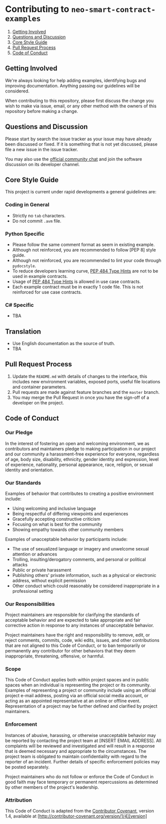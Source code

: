 # Contributing to `neo-smart-contract-examples`

1. [Getting Involved](#getting-involved)
1. [Questions and Discussion](#questions-and-discussion)
1. [Core Style Guide](#core-style-guide)
1. [Pull Request Process](#pull-request-process)
1. [Code of Conduct](#code-of-conduct)

## Getting Involved

We're always looking for help adding examples, identifying bugs and improving documentation. Anything passing our guidelines will be considered.

When contributing to this repository, please first discuss the change you wish to make via issue, email, or any other method with the owners of this repository before making a change.

## Questions and Discussion

Please start by search the issue tracker as your issue may have already been discussed or fixed. If it is something that is not yet discussed, please file a new issue in the issue tracker.

You may also use the [official community chat](https://discord.gg/R8v48YA) and join the software discussion on its developer channel.

## Core Style Guide

This project is current under rapid developments a general guidelines are:

### Coding in General

* Strictly no `tab` characters.
* Do not commit `.avm` file.

### Python Specific

* Please follow the same comment format as seem in existing example.
* Although not reinforced, you are recommended to follow [PEP 8] style guide.
* Although not reinforced, you are recommended to lint your code through `pydocstyle`.
* To reduce developers learning curve, [PEP 484 Type Hints](https://www.python.org/dev/peps/pep-0484/) are not to be used in example contracts.
* Usage of [PEP 484 Type Hints](https://www.python.org/dev/peps/pep-0484/) is allowed in use case contracts.
* Each example contract must be in exactly 1 code file. This is not reinforced for use case contracts.

### C# Specific

* TBA

## Translation

* Use English documentation as the source of truth.
* TBA

## Pull Request Process

1. Update the `README.md` with details of changes to the interface, this includes new environment variables, exposed ports, useful file locations and container parameters.
1. Pull requests are made against feature branches and the `master` branch.
1. You may merge the Pull Request in once you have the sign-off of a developer on the project.

## Code of Conduct

### Our Pledge

In the interest of fostering an open and welcoming environment, we as contributors and maintainers pledge to making participation in our project and our community a harassment-free experience for everyone, regardless of age, body size, disability, ethnicity, gender identity and expression, level of experience, nationality, personal appearance, race, religion, or sexual identity and orientation.

### Our Standards

Examples of behavior that contributes to creating a positive environment include:

* Using welcoming and inclusive language
* Being respectful of differing viewpoints and experiences
* Gracefully accepting constructive criticism
* Focusing on what is best for the community
* Showing empathy towards other community members

Examples of unacceptable behavior by participants include:

* The use of sexualized language or imagery and unwelcome sexual attention or advances
* Trolling, insulting/derogatory comments, and personal or political attacks
* Public or private harassment
* Publishing others' private information, such as a physical or electronic address, without explicit permission
* Other conduct which could reasonably be considered inappropriate in a professional setting

### Our Responsibilities

Project maintainers are responsible for clarifying the standards of acceptable behavior and are expected to take appropriate and fair corrective action in response to any instances of unacceptable behavior.

Project maintainers have the right and responsibility to remove, edit, or reject comments, commits, code, wiki edits, issues, and other contributions that are not aligned to this Code of Conduct, or to ban temporarily or permanently any contributor for other behaviors that they deem inappropriate, threatening, offensive, or harmful.

### Scope

This Code of Conduct applies both within project spaces and in public spaces when an individual is representing the project or its community. Examples of representing a project or community include using an official project e-mail address, posting via an official social media account, or acting as an appointed representative at an online or offline event. Representation of a project may be further defined and clarified by project maintainers.

### Enforcement

Instances of abusive, harassing, or otherwise unacceptable behavior may be reported by contacting the project team at [INSERT EMAIL ADDRESS]. All complaints will be reviewed and investigated and will result in a response that is deemed necessary and appropriate to the circumstances. The project team is obligated to maintain confidentiality with regard to the reporter of an incident. Further details of specific enforcement policies may be posted separately.

Project maintainers who do not follow or enforce the Code of Conduct in good faith may face temporary or permanent repercussions as determined by other members of the project's leadership.

### Attribution

This Code of Conduct is adapted from the [Contributor Covenant][homepage], version 1.4,
available at [http://contributor-covenant.org/version/1/4][version]

[homepage]: http://contributor-covenant.org
[version]: http://contributor-covenant.org/version/1/4/
